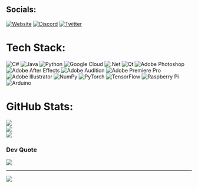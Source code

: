 
## Socials:
[![Website]()](https://kaiserwastaken.org) [![Discord](https://img.shields.io/badge/Discord-%237289DA.svg?logo=discord&logoColor=white)](https://zerobin.net/?3d4914b0b856bbc3#e2Pt4CqiaG4O4NQjMnps/iF+q38kN4dWC3n9qvQpxP4=) [![Twitter](https://img.shields.io/badge/Twitter-%231DA1F2.svg?logo=Twitter&logoColor=white)](https://twitter.com/kaiserwastaken) 

# Tech Stack:
![C#](https://img.shields.io/badge/c%23-%23239120.svg?style=flat&logo=c-sharp&logoColor=white) ![Java](https://img.shields.io/badge/java-%23ED8B00.svg?style=flat&logo=java&logoColor=white) ![Python](https://img.shields.io/badge/python-3670A0?style=flat&logo=python&logoColor=ffdd54) ![Google Cloud](https://img.shields.io/badge/Google%20Cloud-%234285F4.svg?style=flat&logo=google-cloud&logoColor=white) ![.Net](https://img.shields.io/badge/.NET-5C2D91?style=flat&logo=.net&logoColor=white) ![Qt](https://img.shields.io/badge/Qt-%23217346.svg?style=flat&logo=Qt&logoColor=white) ![Adobe Photoshop](https://img.shields.io/badge/adobephotoshop-%2331A8FF.svg?style=flat&logo=adobephotoshop&logoColor=white) ![Adobe After Effects](https://img.shields.io/badge/Adobe%20After%20Effects-9999FF.svg?style=flat&logo=Adobe%20After%20Effects&logoColor=white) ![Adobe Audition](https://img.shields.io/badge/Adobe%20Audition-9999FF.svg?style=flat&logo=Adobe%20Audition&logoColor=white) ![Adobe Premiere Pro](https://img.shields.io/badge/Adobe%20Premiere%20Pro-9999FF.svg?style=flat&logo=Adobe%20Premiere%20Pro&logoColor=white) ![Adobe Illustrator](https://img.shields.io/badge/adobeillustrator-%23FF9A00.svg?style=flat&logo=adobeillustrator&logoColor=white) ![NumPy](https://img.shields.io/badge/numpy-%23013243.svg?style=flat&logo=numpy&logoColor=white) ![PyTorch](https://img.shields.io/badge/PyTorch-%23EE4C2C.svg?style=flat&logo=PyTorch&logoColor=white) ![TensorFlow](https://img.shields.io/badge/TensorFlow-%23FF6F00.svg?style=flat&logo=TensorFlow&logoColor=white) ![Raspberry Pi](https://img.shields.io/badge/-RaspberryPi-C51A4A?style=flat&logo=Raspberry-Pi) ![Arduino](https://img.shields.io/badge/-Arduino-00979D?style=flat&logo=Arduino&logoColor=white)
# GitHub Stats:
![](https://github-readme-stats.vercel.app/api?username=kaiserwastaken&theme=dark&hide_border=true&include_all_commits=false&count_private=true)<br/>
![](https://github-readme-streak-stats.herokuapp.com/?user=kaiserwastaken&theme=dark&hide_border=true)<br/>
![](https://github-readme-stats.vercel.app/api/top-langs/?username=kaiserwastaken&theme=dark&hide_border=true&include_all_commits=false&count_private=true&layout=compact)

### Dev Quote
![](https://quotes-github-readme.vercel.app/api?type=horizontal&theme=gruvbox)

---
[![](https://visitcount.itsvg.in/api?id=kaiserwastaken&icon=7&color=9)](https://visitcount.itsvg.in)
